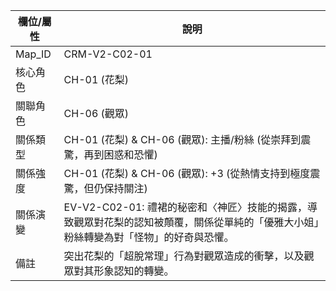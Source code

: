 | 欄位/屬性 | 說明 |
|---|---|
| Map_ID | CRM-V2-C02-01 |
| 核心角色 | CH-01 (花梨) |
| 關聯角色 | CH-06 (觀眾) |
| 關係類型 | CH-01 (花梨) & CH-06 (觀眾): 主播/粉絲 (從崇拜到震驚，再到困惑和恐懼) |
| 關係強度 | CH-01 (花梨) & CH-06 (觀眾): +3 (從熱情支持到極度震驚，但仍保持關注) |
| 關係演變 | EV-V2-C02-01: 禮裙的秘密和〈神匠〉技能的揭露，導致觀眾對花梨的認知被顛覆，關係從單純的「優雅大小姐」粉絲轉變為對「怪物」的好奇與恐懼。 |
| 備註 | 突出花梨的「超脫常理」行為對觀眾造成的衝擊，以及觀眾對其形象認知的轉變。 |
